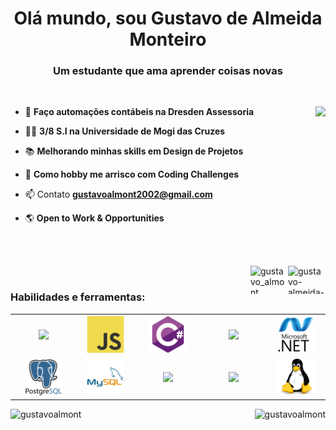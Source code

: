 <h1 align="center">Olá mundo, sou Gustavo de Almeida Monteiro</h1>
<h3 align="center">Um estudante que ama aprender coisas novas</h3>

<br/>

<p>

<img align="right" img src="https://user-images.githubusercontent.com/100509300/155876422-b23f0243-e75b-480b-bf85-31e02e9e7054.png">

  

- 🔭 **Faço automações contábeis na Dresden Assessoria**

- 👨‍🎓 **3/8 S.I na Universidade de Mogi das Cruzes**

- 📚 **Melhorando minhas skills em Design de Projetos**

- 🌱 **Como hobby me arrisco com Coding Challenges**

- 📫 Contato **gustavoalmont2002@gmail.com**

- 🌎 **Open to Work & Opportunities**

<br/>
<br/>

 <a href="https://linkedin.com/in/gustavo-almeida-monteiro-08918122b" target="blank"><img align="right" src="https://raw.githubusercontent.com/rahuldkjain/github-profile-readme-generator/master/src/images/icons/Social/linked-in-alt.svg" alt="gustavo-almeida-monteiro-08918122b" height="45" width="60" /></a>
<a href="https://instagram.com/gustavo_almont" target="blank"><img align="right" src="https://raw.githubusercontent.com/rahuldkjain/github-profile-readme-generator/master/src/images/icons/Social/instagram.svg" alt="gustavo_almont" height="45" width="60" /></a>
</p>
    
<br>

<h3 align="left">Habilidades e ferramentas:</h3>

<table width="100">
<tbody><tr>
    <td align="center" width="250">
        <a target="_blank" rel="noopener noreferrer" href="https://camo.githubusercontent.com/888e388801f947dec7c3d843942c277af25fe2b1aed1821542c4e711f210312a/68747470733a2f2f75706c6f61642e77696b696d656469612e6f72672f77696b6970656469612f636f6d6d6f6e732f7468756d622f632f63332f507974686f6e2d6c6f676f2d6e6f746578742e7376672f37363870782d507974686f6e2d6c6f676f2d6e6f746578742e7376672e706e67"><img src="https://camo.githubusercontent.com/888e388801f947dec7c3d843942c277af25fe2b1aed1821542c4e711f210312a/68747470733a2f2f75706c6f61642e77696b696d656469612e6f72672f77696b6970656469612f636f6d6d6f6e732f7468756d622f632f63332f507974686f6e2d6c6f676f2d6e6f746578742e7376672f37363870782d507974686f6e2d6c6f676f2d6e6f746578742e7376672e706e67" width="60" style="max-width: 100%;"></a>
    </td>
    <td align="center" width="250">
        <a target="_blank" rel="noopener noreferrer" href="https://developer.mozilla.org/en-US/docs/Web/JavaScript"><img src="https://raw.githubusercontent.com/devicons/devicon/master/icons/javascript/javascript-original.svg" width="60" style="max-width: 100%;"></a>
    </td>
    <td align="center" width="250">
        <a target="_blank" rel="noopener noreferrer" href="https://www.w3schools.com/cs/"><img src="https://raw.githubusercontent.com/devicons/devicon/master/icons/csharp/csharp-original.svg" width="60" style="max-width: 100%;"></a>
    </td>
    <td align="center" width="250">
        <a target="_blank" rel="noopener noreferrer" href="https://camo.githubusercontent.com/7272fbb96da1c2b30e16ba3608d1cf66ba8a30c5f8aa92e288b068b340f38ac7/68747470733a2f2f7777772e766563746f726c6f676f2e7a6f6e652f6c6f676f732f6e6f64656a732f6e6f64656a732d617232312e737667"><img src="https://camo.githubusercontent.com/7272fbb96da1c2b30e16ba3608d1cf66ba8a30c5f8aa92e288b068b340f38ac7/68747470733a2f2f7777772e766563746f726c6f676f2e7a6f6e652f6c6f676f732f6e6f64656a732f6e6f64656a732d617232312e737667" data-canonical-src="https://www.vectorlogo.zone/logos/nodejs/nodejs-ar21.svg" style="max-width: 100%;"></a>
    </td>
    <td align="center" width="250">
        <a target="_blank" rel="noopener noreferrer" href="https://dotnet.microsoft.com/"><img src="https://raw.githubusercontent.com/devicons/devicon/master/icons/dot-net/dot-net-original-wordmark.svg" width="60" style="max-width: 100%;"></a>
    </td>
</tr>
<tr>
    <td align="center">
        <a target="_blank" rel="noopener noreferrer" href="https://www.postgresql.org"><img src="https://raw.githubusercontent.com/devicons/devicon/master/icons/postgresql/postgresql-original-wordmark.svg" width="60" style="max-width: 100%;"></a>
    </td>
    <td align="center">
        <a target="_blank" rel="noopener noreferrer" href="https://www.mysql.com/"><img src="https://raw.githubusercontent.com/devicons/devicon/master/icons/mysql/mysql-original-wordmark.svg" width="60" style="max-width: 100%;"></a>
    </td>
    <td align="center">
        <a target="_blank" rel="noopener noreferrer" href="https://github.com/bestofjs/bestofjs-webui/blob/master/public/logos/vscode.svg"><img src="https://github.com/bestofjs/bestofjs-webui/raw/master/public/logos/vscode.svg" width="60" style="max-width: 100%;"></a>
    </td>
    <td align="center">
        <a target="_blank" rel="noopener noreferrer" href="https://git-scm.com/"><img src="https://www.vectorlogo.zone/logos/git-scm/git-scm-icon.svg" width="60" style="max-width: 100%;"></a>
    </td>
    <td align="center">
        <a target="_blank" rel="noopener noreferrer" href="https://www.linux.org/"><img src="https://raw.githubusercontent.com/devicons/devicon/master/icons/linux/linux-original.svg" width="60" style="max-width: 100%;"></a>
    </td>
</tr>
</tbody></table>



<p><img align="right" src="https://github-readme-stats.vercel.app/api/top-langs?username=gustavoalmont&show_icons=true&locale=en&layout=compact" alt="gustavoalmont" /></p>

<p><img align="left" src="https://github-readme-streak-stats.herokuapp.com/?user=gustavoalmont&" alt="gustavoalmont" /></p>

